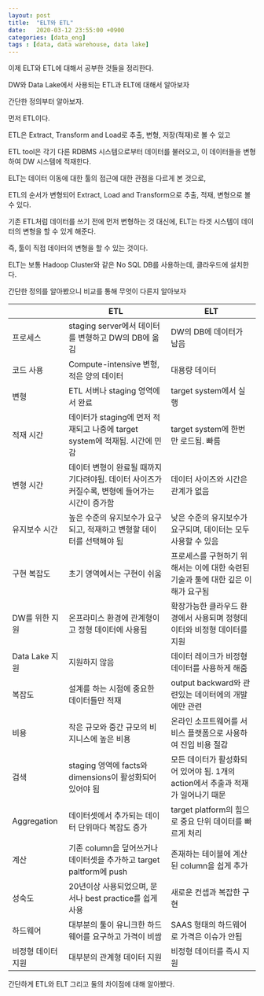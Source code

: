 ```yaml
---
layout: post
title:  "ELT와 ETL"
date:   2020-03-12 23:55:00 +0900
categories: [data_eng]
tags : [data, data warehouse, data lake]
---
```


이제 ELT와 ETL에 대해서 공부한 것들을 정리한다.

<!--more-->

DW와 Data Lake에서 사용되는 ETL과 ELT에 대해서 알아보자

간단한 정의부터 알아보자.

먼저 ETL이다.

ETL은 Extract, Transform and Load로 추출, 변형, 저장(적재)로 볼 수 있고

ETL tool은 각기 다른 RDBMS 시스템으로부터 데이터를 불러오고, 이 데이터들을 변형하여 DW 시스템에 적재한다.

ELT는 데이터 이동에 대한 툴의 접근에 대한 관점을 다르게 본 것으로,

ETL의 순서가 변형되어 Extract, Load and Transform으로 추출, 적재, 변형으로 볼 수 있다.

기존 ETL처럼 데이터를 쓰기 전에 먼저 변형하는 것 대신에, ELT는 타겟 시스템이 데이터의 변형을 할 수 있게 해준다.

즉, 툴이 직접 데이터의 변형을 할 수 있는 것이다.

ELT는 보통 Hadoop Cluster와 같은 No SQL DB를 사용하는데, 클라우드에 설치한다.

간단한 정의를 알아봤으니 비교를 통해 무엇이 다른지 알아보자

| | ETL | ELT|
|---|---|----|
|프로세스| staging server에서 데이터를 변형하고 DW의 DB에 옮김 | DW의 DB에 데이터가 남음|
|코드 사용| Compute-intensive 변형, 적은 양의 데이터|대용량 데이터|
|변형| ETL 서버나 staging 영역에서 완료|target system에서 실행|
|적재 시간| 데이터가 staging에 먼저 적재되고 나중에 target system에 적재됨. 시간에 민감|target system에 한번만 로드됨. 빠름|
|변형 시간|데이터 변형이 완료될 때까지 기다려야됨. 데이터 사이즈가 커질수록, 변형에 들어가는 시간이 증가함|데이터 사이즈와 시간은 관계가 없음|
|유지보수 시간|높은 수준의 유지보수가 요구되고, 적재하고 변형할 데이터를 선택해야 됨|낮은 수준의 유지보수가 요구되며, 데이터는 모두 사용할 수 있음|
|구현 복잡도|초기 영역에서는 구현이 쉬움|프로세스를 구현하기 위해서는 이에 대한 숙련된 기술과 툴에 대한 깊은 이해가 요구됨|
|DW를 위한 지원| 온프라미스 환경에 관계형이고 정형 데이터에 사용됨|확장가능한 클라우드 환경에서 사용되며 정형데이터와 비정형 데이터를 지원|
|Data Lake 지원|지원하지 않음|데이터 레이크가 비정형 데이터를 사용하게 해줌|
|복잡도|설계를 하는 시점에 중요한 데이터들만 적재|output backward와 관련있는 데이터에의 개발에만 관련|
|비용|작은 규모와 중간 규모의 비지니스에 높은 비용|온라인 소프트웨어를 서비스 플랫폼으로 사용하여 진입 비용 절감|
|검색|staging 영역에 facts와 dimensions이 활성화되어 있어야 됨|모든 데이터가 활성화되어 있어야 됨. 1개의 action에서 추출과 적재가 일어나기 때문|
|Aggregation|데이터셋에서 추가되는 데이터 단위마다 복잡도 증가|target platform의 힘으로 중요 단위 데이터를 빠르게 처리|
|계산| 기존 column을 덮어쓰거나 데이터셋을 추가하고 target paltform에 push|존재하는 테이블에 계산된 column을 쉽게 추가|
|성숙도|20년이상 사용되었으며, 문서나 best practice를 쉽게 사용|새로운 컨셉과 복잡한 구현|
|하드웨어|대부분의 툴이 유니크한 하드웨어를 요구하고 가격이 비쌈|SAAS 형태의 하드웨어로 가격은 이슈가 안됨|
|비정형 데이터 지원|대부분의 관계형 데이터 지원|비정형 데이터를 즉시 지원


간단하게 ETL와 ELT 그리고 둘의 차이점에 대해 알아봤다.